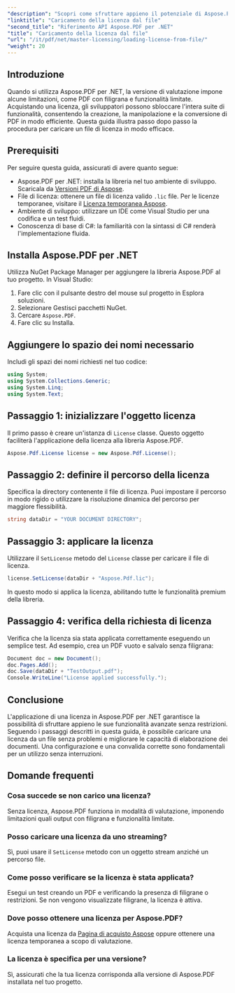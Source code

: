 ```yaml
---
"description": "Scopri come sfruttare appieno il potenziale di Aspose.PDF per .NET con la nostra guida dettagliata sul caricamento di una licenza da un file."
"linktitle": "Caricamento della licenza dal file"
"second_title": "Riferimento API Aspose.PDF per .NET"
"title": "Caricamento della licenza dal file"
"url": "/it/pdf/net/master-licensing/loading-license-from-file/"
"weight": 20
---
```


## Introduzione  

Quando si utilizza Aspose.PDF per .NET, la versione di valutazione impone alcune limitazioni, come PDF con filigrana e funzionalità limitate. Acquistando una licenza, gli sviluppatori possono sbloccare l'intera suite di funzionalità, consentendo la creazione, la manipolazione e la conversione di PDF in modo efficiente. Questa guida illustra passo dopo passo la procedura per caricare un file di licenza in modo efficace.  

## Prerequisiti  

Per seguire questa guida, assicurati di avere quanto segue:  

- Aspose.PDF per .NET: installa la libreria nel tuo ambiente di sviluppo. Scaricala da [Versioni PDF di Aspose](https://releases.aspose.com/pdf/net/).  
- File di licenza: ottenere un file di licenza valido `.lic` file. Per le licenze temporanee, visitare il [Licenza temporanea Aspose](https://purchase.aspose.com/temporary-license/).  
- Ambiente di sviluppo: utilizzare un IDE come Visual Studio per una codifica e un test fluidi.  
- Conoscenza di base di C#: la familiarità con la sintassi di C# renderà l'implementazione fluida.  

## Installa Aspose.PDF per .NET  
Utilizza NuGet Package Manager per aggiungere la libreria Aspose.PDF al tuo progetto. In Visual Studio:  
1. Fare clic con il pulsante destro del mouse sul progetto in Esplora soluzioni.  
2. Selezionare Gestisci pacchetti NuGet.  
3. Cercare `Aspose.PDF`.  
4. Fare clic su Installa.  

## Aggiungere lo spazio dei nomi necessario  
Includi gli spazi dei nomi richiesti nel tuo codice:  

```csharp
using System;
using System.Collections.Generic;
using System.Linq;
using System.Text;
```  

## Passaggio 1: inizializzare l'oggetto licenza  

Il primo passo è creare un'istanza di `License` classe. Questo oggetto faciliterà l'applicazione della licenza alla libreria Aspose.PDF.  

```csharp
Aspose.Pdf.License license = new Aspose.Pdf.License();
```  

## Passaggio 2: definire il percorso della licenza  

Specifica la directory contenente il file di licenza. Puoi impostare il percorso in modo rigido o utilizzare la risoluzione dinamica del percorso per maggiore flessibilità.  

```csharp
string dataDir = "YOUR DOCUMENT DIRECTORY";
```  

## Passaggio 3: applicare la licenza  

Utilizzare il `SetLicense` metodo del `License` classe per caricare il file di licenza.  

```csharp
license.SetLicense(dataDir + "Aspose.Pdf.lic");
```  

In questo modo si applica la licenza, abilitando tutte le funzionalità premium della libreria.  

## Passaggio 4: verifica della richiesta di licenza  

Verifica che la licenza sia stata applicata correttamente eseguendo un semplice test. Ad esempio, crea un PDF vuoto e salvalo senza filigrana:  

```csharp
Document doc = new Document();
doc.Pages.Add();
doc.Save(dataDir + "TestOutput.pdf");
Console.WriteLine("License applied successfully.");
```  

## Conclusione  

L'applicazione di una licenza in Aspose.PDF per .NET garantisce la possibilità di sfruttare appieno le sue funzionalità avanzate senza restrizioni. Seguendo i passaggi descritti in questa guida, è possibile caricare una licenza da un file senza problemi e migliorare le capacità di elaborazione dei documenti. Una configurazione e una convalida corrette sono fondamentali per un utilizzo senza interruzioni.  

## Domande frequenti  

### Cosa succede se non carico una licenza?  
Senza licenza, Aspose.PDF funziona in modalità di valutazione, imponendo limitazioni quali output con filigrana e funzionalità limitate.  

### Posso caricare una licenza da uno streaming?  
Sì, puoi usare il `SetLicense` metodo con un oggetto stream anziché un percorso file.  

### Come posso verificare se la licenza è stata applicata?  
Esegui un test creando un PDF e verificando la presenza di filigrane o restrizioni. Se non vengono visualizzate filigrane, la licenza è attiva.  

### Dove posso ottenere una licenza per Aspose.PDF?  
Acquista una licenza da [Pagina di acquisto Aspose](https://purchase.aspose.com/buy) oppure ottenere una licenza temporanea a scopo di valutazione.  

### La licenza è specifica per una versione?  
Sì, assicurati che la tua licenza corrisponda alla versione di Aspose.PDF installata nel tuo progetto.